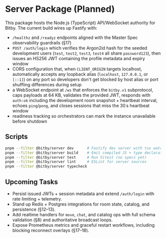 # Server Package (Planned)

This package hosts the Node.js (TypeScript) API/WebSocket authority for Bitby. The current build wires up Fastify with:

- `/healthz` and `/readyz` endpoints aligned with the Master Spec observability guardrails (§17)
- `POST /auth/login` which verifies the Argon2id hash for the seeded development users (`test`, `test2`, `test3`, `test4` all share `password123`), then issues an HS256 JWT containing the profile metadata and expiry window
- CORS configuration that, when `CLIENT_ORIGIN` targets localhost, automatically accepts any loopback alias (`localhost`, `127.0.0.1`, or `[::1]`) on any port so developers don't get blocked by host alias or port shuffling differences during setup
- a WebSocket endpoint at `/ws` that enforces the `bitby.v1` subprotocol, caps payloads at 64 KB, validates the provided JWT, responds with `auth:ok` including the development room snapshot + heartbeat interval, echoes `ping`/`pong`, and closes sessions that miss the 30 s heartbeat window
- readiness tracking so orchestrators can mark the instance unavailable before shutdown

## Scripts

```bash
pnpm --filter @bitby/server dev      # Fastify dev server with tsx watcher
pnpm --filter @bitby/server build    # Emit compiled JS + type declarations to dist/
pnpm --filter @bitby/server test     # Run Vitest (no specs yet)
pnpm --filter @bitby/server lint     # ESLint for server sources
pnpm --filter @bitby/server typecheck
```

## Upcoming Tasks
- Persist issued JWTs + session metadata and extend `/auth/login` with rate limiting + telemetry.
- Stand up Redis + Postgres integrations for room state, catalog, and persistence (§12–13).
- Add realtime handlers for `move`, `chat`, and catalog ops with full schema validation (§8) and authoritative broadcast loops.
- Expose Prometheus metrics and graceful restart workflows, including blocking reconnect overlays (§17–18).
